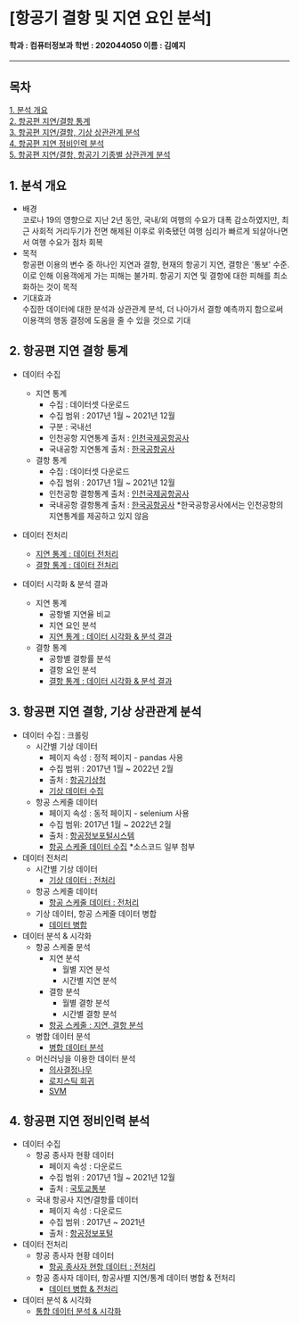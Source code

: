 # [항공기 결항 및 지연 요인 분석]

#### 학과 : 컴퓨터정보과 학번 : 202044050 이름 : 김예지
---
## 목차
[1. 분석 개요](#1-분석-개요)<br>
[2. 항공편 지연/결항 통계](#2-항공편-지연-결항-통계)<br>
[3. 항공편 지연/결항, 기상 상관관계 분석](#3-항공편-지연-결항-기상-상관관계-분석)<br>
[4. 항공편 지연 정비인력 분석](#4-항공편-지연-정비인력-분석)<br>
[5. 항공편 지연/결항, 항공기 기종별 상관관계 분석](#5-항공편-지연-결항-항공기-기종별-상관관계-분석)<br>


## 1. 분석 개요
* 배경 <br>
    코로나 19의 영향으로 지난 2년 동안, 국내/외 여행의 수요가 대폭 감소하였지만, 최근 사회적 거리두기가 전면 해제된 이후로 위축됐던 여행 심리가 빠르게 되살아나면서 여행 수요가 점차 회복
* 목적 <br>
    항공편 이용의 변수 중 하나인 지연과 결항, 현재의 항공기 지연, 결항은 '통보' 수준. 이로 인해 이용객에게 가는 피해는 불가피. 항공기 지연 및 결항에 대한 피해를 최소화하는 것이 목적
* 기대효과<br>
    수집한 데이터에 대한 분석과 상관관계 분석, 더 나아가서 결항 예측까지 함으로써 이용객의 행동 결정에 도움을 줄 수 있을 것으로 기대

## 2. 항공편 지연 결항 통계
* 데이터 수집<br>
    + 지연 통계
        - 수집 : 데이터셋 다운로드
        - 수집 범위 : 2017년 1월 ~ 2021년 12월
        - 구분 : 국내선
        - 인천공항 지연통계 출처 : [인천국제공항공사](https://www.airport.kr/co/ko/cpr/statisticOfDelay.do)
        - 국내공항 지연통계 출처 : [한국공항공사](https://www.airport.co.kr/www/cms/frFlightStatsCon/delayStats.do?MENU_ID=1250#none)<br>
    + 결항 통계
        - 수집 : 데이터셋 다운로드
        - 수집 범위 : 2017년 1월 ~ 2021년 12월
        - 인천공항 결항통계 출처 : [인천국제공항공사](https://www.airport.kr/co/ko/cpr/statisticOfCanceled.do)
        - 국내공항 결항통계 출처 : [한국공항공사](https://www.airport.co.kr/www/cms/frFlightStatsCon/canceledStats.do?MENU_ID=1250)
    *한국공항공사에서는 인천공항의 지연통계를 제공하고 있지 않음

* 데이터 전처리 <br>
    - [지연 통계 : 데이터 전처리](https://github.com/yeji4268/BigData/blob/main/%ED%95%AD%EA%B3%B5%ED%8E%B8%20%EA%B2%B0%ED%95%AD%20%EB%B0%8F%20%EC%A7%80%EC%97%B0%20%EB%B6%84%EC%84%9D/%ED%95%AD%EA%B3%B5%ED%8E%B8%20%EA%B2%B0%ED%95%AD%2C%20%EC%A7%80%EC%97%B0%20%ED%86%B5%EA%B3%84/delayStats_Preprocessing.ipynb)
    - [결항 통계 : 데이터 전처리](https://github.com/yeji4268/BigData/blob/main/%ED%95%AD%EA%B3%B5%ED%8E%B8%20%EA%B2%B0%ED%95%AD%20%EB%B0%8F%20%EC%A7%80%EC%97%B0%20%EB%B6%84%EC%84%9D/%ED%95%AD%EA%B3%B5%ED%8E%B8%20%EA%B2%B0%ED%95%AD%2C%20%EC%A7%80%EC%97%B0%20%ED%86%B5%EA%B3%84/cancelStats_Preprocessing.ipynb)
* 데이터 시각화 & 분석 결과<br>
    + 지연 통계
        - 공항별 지연율 비교
        - 지연 요인 분석
        - [지연 통계 : 데이터 시각화 & 분석 결과](https://github.com/yeji4268/BigData/blob/main/%ED%95%AD%EA%B3%B5%ED%8E%B8%20%EA%B2%B0%ED%95%AD%20%EB%B0%8F%20%EC%A7%80%EC%97%B0%20%EB%B6%84%EC%84%9D/%ED%95%AD%EA%B3%B5%ED%8E%B8%20%EA%B2%B0%ED%95%AD%2C%20%EC%A7%80%EC%97%B0%20%ED%86%B5%EA%B3%84/delayStats_Visulization.ipynb)
    + 결항 통계
        - 공항별 결항률 분석
        - 결항 요인 분석
        - [결항 통계 : 데이터 시각화 & 분석 결과](https://github.com/yeji4268/BigData/blob/main/%ED%95%AD%EA%B3%B5%ED%8E%B8%20%EA%B2%B0%ED%95%AD%20%EB%B0%8F%20%EC%A7%80%EC%97%B0%20%EB%B6%84%EC%84%9D/%ED%95%AD%EA%B3%B5%ED%8E%B8%20%EA%B2%B0%ED%95%AD%2C%20%EC%A7%80%EC%97%B0%20%ED%86%B5%EA%B3%84/cancelStats_Visualization.ipynb)

## 3. 항공편 지연 결항, 기상 상관관계 분석
* 데이터 수집 : 크롤링 <br>
    + 시간별 기상 데이터 
        - 페이지 속성 : 정적 페이지 - pandas 사용
        - 수집 범위 : 2017년 1월 ~ 2022년 2월
        - 출처 : [항공기상청](https://amo.kma.go.kr/weather/stat/stat-hourly.do)
        - [기상 데이터 수집](https://github.com/yeji4268/BigData/blob/main/%ED%95%AD%EA%B3%B5%ED%8E%B8%20%EA%B2%B0%ED%95%AD%20%EB%B0%8F%20%EC%A7%80%EC%97%B0%20%EB%B6%84%EC%84%9D/%EA%B8%B0%EC%83%81%20%EC%83%81%EA%B4%80%EA%B4%80%EA%B3%84%20%EB%B6%84%EC%84%9D/weather_Crawling.ipynb)
    + 항공 스케줄 데이터
        - 페이지 속성 : 동적 페이지 - selenium 사용
        - 수집 범위: 2017년 1월 ~ 2022년 2월
        - 출처 : [항공정보포털시스템](https://www.airportal.go.kr/index.jsp)
        - [항공 스케줄 데이터 수집](https://github.com/yeji4268/BigData/blob/main/%ED%95%AD%EA%B3%B5%ED%8E%B8%20%EA%B2%B0%ED%95%AD%20%EB%B0%8F%20%EC%A7%80%EC%97%B0%20%EB%B6%84%EC%84%9D/%EA%B8%B0%EC%83%81%20%EC%83%81%EA%B4%80%EA%B4%80%EA%B3%84%20%EB%B6%84%EC%84%9D/schedule_Crawling.ipynb)
        *소스코드 일부 첨부
* 데이터 전처리
    + 시간별 기상 데이터
        - [기상 데이터 : 전처리](https://github.com/yeji4268/BigData/blob/main/%ED%95%AD%EA%B3%B5%ED%8E%B8%20%EA%B2%B0%ED%95%AD%20%EB%B0%8F%20%EC%A7%80%EC%97%B0%20%EB%B6%84%EC%84%9D/%EA%B8%B0%EC%83%81%20%EC%83%81%EA%B4%80%EA%B4%80%EA%B3%84%20%EB%B6%84%EC%84%9D/weather_Preprocessing.ipynb)
    + 항공 스케줄 데이터
        - [항공 스케줄 데이터 : 전처리](https://github.com/yeji4268/BigData/blob/main/%ED%95%AD%EA%B3%B5%ED%8E%B8%20%EA%B2%B0%ED%95%AD%20%EB%B0%8F%20%EC%A7%80%EC%97%B0%20%EB%B6%84%EC%84%9D/%EA%B8%B0%EC%83%81%20%EC%83%81%EA%B4%80%EA%B4%80%EA%B3%84%20%EB%B6%84%EC%84%9D/schedule_Preprocessing.ipynb)
    + 기상 데이터, 항공 스케줄 데이터 병합
        - [데이터 병합](https://github.com/yeji4268/BigData/blob/main/%ED%95%AD%EA%B3%B5%ED%8E%B8%20%EA%B2%B0%ED%95%AD%20%EB%B0%8F%20%EC%A7%80%EC%97%B0%20%EB%B6%84%EC%84%9D/%EA%B8%B0%EC%83%81%20%EC%83%81%EA%B4%80%EA%B4%80%EA%B3%84%20%EB%B6%84%EC%84%9D/data_Merging.ipynb)
* 데이터 분석 & 시각화
    + 항공 스케줄 분석
        - 지연 분석
            * 월별 지연 분석
            * 시간별 지연 분석
        - 결항 분석
            * 월별 결항 분석
            * 시간별 결항 분석
        - [항공 스케줄 : 지연, 결항 분석](https://github.com/yeji4268/BigData/blob/main/%ED%95%AD%EA%B3%B5%ED%8E%B8%20%EA%B2%B0%ED%95%AD%20%EB%B0%8F%20%EC%A7%80%EC%97%B0%20%EB%B6%84%EC%84%9D/%EA%B8%B0%EC%83%81%20%EC%83%81%EA%B4%80%EA%B4%80%EA%B3%84%20%EB%B6%84%EC%84%9D/schedule_Visualization.ipynb)
    + 병합 데이터 분석
        - [병합 데이터 분석](https://github.com/yeji4268/BigData/blob/main/%ED%95%AD%EA%B3%B5%ED%8E%B8%20%EA%B2%B0%ED%95%AD%20%EB%B0%8F%20%EC%A7%80%EC%97%B0%20%EB%B6%84%EC%84%9D/%EA%B8%B0%EC%83%81%20%EC%83%81%EA%B4%80%EA%B4%80%EA%B3%84%20%EB%B6%84%EC%84%9D/data_Visualization.ipynb)
    + 머신러닝을 이용한 데이터 분석
        - [의사결정나무](https://github.com/yeji4268/BigData/blob/main/%ED%95%AD%EA%B3%B5%ED%8E%B8%20%EA%B2%B0%ED%95%AD%20%EB%B0%8F%20%EC%A7%80%EC%97%B0%20%EB%B6%84%EC%84%9D/%EA%B8%B0%EC%83%81%20%EC%83%81%EA%B4%80%EA%B4%80%EA%B3%84%20%EB%B6%84%EC%84%9D/ML_Decision.ipynb)
        - [로지스틱 회귀](https://github.com/yeji4268/BigData/blob/main/%ED%95%AD%EA%B3%B5%ED%8E%B8%20%EA%B2%B0%ED%95%AD%20%EB%B0%8F%20%EC%A7%80%EC%97%B0%20%EB%B6%84%EC%84%9D/%EA%B8%B0%EC%83%81%20%EC%83%81%EA%B4%80%EA%B4%80%EA%B3%84%20%EB%B6%84%EC%84%9D/ML_Logistic.ipynb)
        - [SVM](https://github.com/yeji4268/BigData/blob/main/%ED%95%AD%EA%B3%B5%ED%8E%B8%20%EA%B2%B0%ED%95%AD%20%EB%B0%8F%20%EC%A7%80%EC%97%B0%20%EB%B6%84%EC%84%9D/%EA%B8%B0%EC%83%81%20%EC%83%81%EA%B4%80%EA%B4%80%EA%B3%84%20%EB%B6%84%EC%84%9D/ML_SVM.ipynb)
## 4. 항공편 지연 정비인력 분석
* 데이터 수집 
    - 항공 종사자 현황 데이터
        + 페이지 속성 : 다운로드
        + 수집 범위 : 2017년 1월 ~ 2021년 12월
        + 출처 : [국토교통부](https://stat.molit.go.kr/portal/cate/statView.do?hRsId=523&hFormId=4630&hSelectId=4630&hPoint=00&hAppr=1&hDivEng=&oFileName=&rFileName=&midpath=&month_yn=N&sFormId=4630&sStart=2017&sEnd=2021&sStyleNum=1003&EXPORT=)
    - 국내 항공사 지연/결항률 데이터
        + 페이지 속성 : 다운로드
        + 수집 범위 : 2017년 ~ 2021년
        + 출처 : [항공정보포털](https://www.airportal.go.kr/life/consumer/Con03-02-03.html?date=20210625)
* 데이터 전처리 
    - 항공 종사자 현황 데이터
        + [항공 종사자 현항 데이터 : 전처리](https://github.com/yeji4268/BigData/blob/main/%ED%95%AD%EA%B3%B5%ED%8E%B8%20%EA%B2%B0%ED%95%AD%20%EB%B0%8F%20%EC%A7%80%EC%97%B0%20%EB%B6%84%EC%84%9D/%EC%A0%95%EB%B9%84%EC%9D%B8%EB%A0%A5%20%EB%B6%84%EC%84%9D/mechanic_Preprocessing.ipynb)
    - 항공 종사자 데이터, 항공사별 지연/통계 데이터 병합 & 전처리
        + [데이터 병합 & 전처리](https://github.com/yeji4268/BigData/blob/main/%ED%95%AD%EA%B3%B5%ED%8E%B8%20%EA%B2%B0%ED%95%AD%20%EB%B0%8F%20%EC%A7%80%EC%97%B0%20%EB%B6%84%EC%84%9D/%EC%A0%95%EB%B9%84%EC%9D%B8%EB%A0%A5%20%EB%B6%84%EC%84%9D/airlineData_Preprocessing.ipynb)
* 데이터 분석 & 시각화
    - [통합 데이터 분석 & 시각화](https://github.com/yeji4268/BigData/blob/main/%ED%95%AD%EA%B3%B5%ED%8E%B8%20%EA%B2%B0%ED%95%AD%20%EB%B0%8F%20%EC%A7%80%EC%97%B0%20%EB%B6%84%EC%84%9D/%EC%A0%95%EB%B9%84%EC%9D%B8%EB%A0%A5%20%EB%B6%84%EC%84%9D/airlineData_Visualization.ipynb)